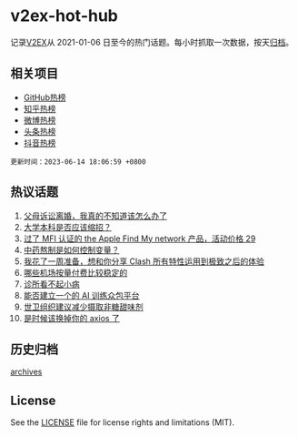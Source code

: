 # v2ex-hot-hub

 记录[V2EX](https://www.v2ex.com/)从 2021-01-06 日至今的热门话题。每小时抓取一次数据，按天[归档](archives)。
 
 ## 相关项目

- [GitHub热榜](https://github.com/lonnyzhang423/github-hot-hub)
- [知乎热榜](https://github.com/lonnyzhang423/zhihu-hot-hub)
- [微博热榜](https://github.com/lonnyzhang423/weibo-hot-hub)
- [头条热榜](https://github.com/lonnyzhang423/toutiao-hot-hub)
- [抖音热榜](https://github.com/lonnyzhang423/douyin-hot-hub)


 `更新时间：2023-06-14 18:06:59 +0800`

## 热议话题

1. [父母诉讼离婚，我真的不知道该怎么办了](https://www.v2ex.com/t/948534)
1. [大学本科是否应该缩招？](https://www.v2ex.com/t/948602)
1. [过了 MFI 认证的 the Apple Find My network 产品，活动价格 29](https://www.v2ex.com/t/948578)
1. [中药熬制是如何控制变量？](https://www.v2ex.com/t/948537)
1. [我花了一周准备，想和你分享 Clash 所有特性运用到极致之后的体验](https://www.v2ex.com/t/948499)
1. [哪些机场按量付费比较稳定的](https://www.v2ex.com/t/948533)
1. [诊所看不起小病](https://www.v2ex.com/t/948567)
1. [能否建立一个的 AI 训练众包平台](https://www.v2ex.com/t/948555)
1. [世卫组织建议减少摄取非糖甜味剂](https://www.v2ex.com/t/948494)
1. [是时候该换掉你的 axios 了](https://www.v2ex.com/t/948621)

## 历史归档

[archives](archives)

## License

See the [LICENSE](LICENSE) file for license rights and limitations (MIT).
